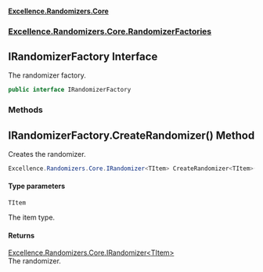 #### [Excellence.Randomizers.Core](Excellence.Randomizers.md 'Excellence.Randomizers')
### [Excellence.Randomizers.Core.RandomizerFactories](Excellence.Randomizers.md#Excellence.Randomizers.Core.RandomizerFactories 'Excellence.Randomizers.Core.RandomizerFactories')

## IRandomizerFactory Interface

The randomizer factory.

```csharp
public interface IRandomizerFactory
```
### Methods

<a name='Excellence.Randomizers.Core.RandomizerFactories.IRandomizerFactory.CreateRandomizer_TItem_()'></a>

## IRandomizerFactory.CreateRandomizer<TItem>() Method

Creates the randomizer.

```csharp
Excellence.Randomizers.Core.IRandomizer<TItem> CreateRandomizer<TItem>();
```
#### Type parameters

<a name='Excellence.Randomizers.Core.RandomizerFactories.IRandomizerFactory.CreateRandomizer_TItem_().TItem'></a>

`TItem`

The item type.

#### Returns
[Excellence.Randomizers.Core.IRandomizer&lt;](IRandomizer_TItem_.md 'Excellence.Randomizers.Core.IRandomizer<TItem>')[TItem](IRandomizerFactory.md#Excellence.Randomizers.Core.RandomizerFactories.IRandomizerFactory.CreateRandomizer_TItem_().TItem 'Excellence.Randomizers.Core.RandomizerFactories.IRandomizerFactory.CreateRandomizer<TItem>().TItem')[&gt;](IRandomizer_TItem_.md 'Excellence.Randomizers.Core.IRandomizer<TItem>')  
The randomizer.